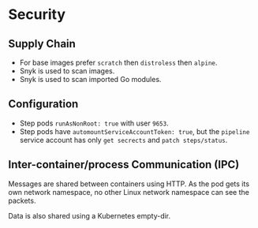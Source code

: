 # Security

## Supply Chain

* For base images prefer `scratch` then `distroless` then `alpine`.
* Snyk is used to scan images.
* Snyk is used to scan imported Go modules.

## Configuration

* Step pods `runAsNonRoot: true` with user `9653`.
* Step pods have `automountServiceAccountToken: true`, but the `pipeline` service account has only `get secrects`
  and `patch steps/status`.

## Inter-container/process Communication (IPC)

Messages are shared between containers using HTTP. As the pod gets its own network namespace, no other Linux network
namespace can see the packets.

Data is also shared using a Kubernetes empty-dir. 